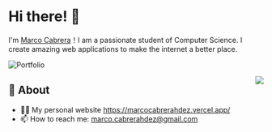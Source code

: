 # Hi there! 🦖

I'm [Marco Cabrera](https://github.com/marcocabrerahdez)！I am a passionate student of Computer Science. I create amazing web applications to make the internet a better place.

![Portfolio](https://img.shields.io/badge/Portfolio-%23000000.svg?style=for-the-badge&logo=firefox&logoColor=#FF7139&link=https://marcocabrerahdez.vercel.app/)

<img align="right" src="https://github-readme-stats.vercel.app/api?username=marcocabrerahdez&theme=nightowl&show_icons=true">

## 🧐 About

- 👨‍💻 My personal website https://marcocabrerahdez.vercel.app/
- 📫 How to reach me: marco.cabrerahdez@gmail.com

